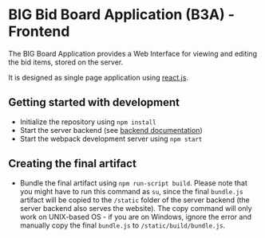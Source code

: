 # BIG Bid Board Application (B3A) - Frontend

The BIG Board Application provides a Web Interface for viewing and editing the bid items, stored on the server.

It is designed as single page application using [react.js](https://facebook.github.io/react/).

## Getting started with development

 - Initialize the repository using `npm install`
 - Start the server backend (see [backend documentation](../server))
 - Start the webpack development server using `npm start`

## Creating the final artifact

 - Bundle the final artifact using `npm run-script build`. Please note that you might have to run this command as `su`, since the final `bundle.js` artifact will be copied to the `/static` folder of the server backend (the server backend also serves the website). The copy command will only work on UNIX-based OS - if you are on Windows, ignore the error and manually copy the final `bundle.js` to `/static/build/bundle.js`.
